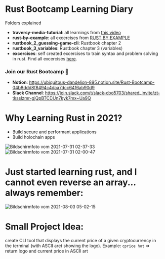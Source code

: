 # Rust Bootcamp Learning Diary

Folders explained
- **traversy-media-tutorial**: all learnings from [this video](https://www.youtube.com/watch?v=zF34dRivLOw)
- **rust-by-example**: all excercises from [RUST BY EXAMPLE](https://doc.rust-lang.org/rust-by-example/)
- **rustbook_2_guessing-game-cli**: Rustbook chapter 2
- **rustbook_3_variables**: Rustbook chapter 3 (variables)
- **excercises**: self created excercises to train syntax and problem solving in rust. Find all excercises [here](https://ubiquitous-dandelion-895.notion.site/Session-2-7-8-2021-8-16h-UTC-Rustlings-and-Excercises-dad6c1e3dd3445d49d94de7893587cc3).

### Join our Rust Bootcamp 🚀
- **Notion**: https://ubiquitous-dandelion-895.notion.site/Rust-Bootcamp-04b8ddd8f8494c4daa7dcc64f6ab90d9
- **Slack Channel**: https://join.slack.com/t/slack-cbo5703/shared_invite/zt-tksslzmr-gjQpBTCDUn7kyk7mx~Ua9Q

# Why Learning Rust in 2021?
- Build secure and performant applications
- Build holochain apps

![Bildschirmfoto vom 2021-07-31 02-37-33](https://user-images.githubusercontent.com/44790691/127734954-5d6d6086-5222-47f0-981c-d7158b89d4ae.png)
![Bildschirmfoto vom 2021-07-31 02-00-47](https://user-images.githubusercontent.com/44790691/127734962-fc37340d-7b3d-486f-8a4f-ee668ea56a3d.png)

# Just started learning rust, and I cannot even reverse an array... always remember:
![Bildschirmfoto vom 2021-08-03 05-02-15](https://user-images.githubusercontent.com/44790691/127950942-0a2dcb44-a824-4d8a-b362-cd09343ea9aa.png)

# Small Project Idea:
create CLI tool that displays the current price of a given cryptocurrency in the terminal (with ASCII aret showing the logo). Example: `cprice hot` => return logo and current price in ASCII art


